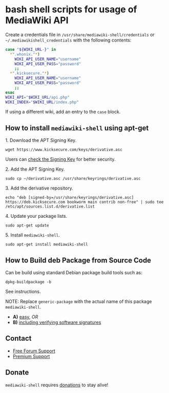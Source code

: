 # bash shell scripts for usage of MediaWiki API #

Create a credentials file in `/usr/share/mediawiki-shell/credentials` or
`~/.mediawikishell_credentials` with the following contents:

```sh
case "${WIKI_URL-}" in
  *".whonix."*)
    WIKI_API_USER_NAME="username"
    WIKI_API_USER_PASS="password"
    ;;
  *".kicksecure."*)
    WIKI_API_USER_NAME="username"
    WIKI_API_USER_PASS="password"
    ;;
esac
WIKI_API="$WIKI_URL/api.php"
WIKI_INDEX="$WIKI_URL/index.php"
```

If using a different wiki, add an entry to the `case` block.

## How to install `mediawiki-shell` using apt-get ##

1\. Download the APT Signing Key.

```
wget https://www.kicksecure.com/keys/derivative.asc
```

Users can [check the Signing Key](https://www.kicksecure.com/wiki/Signing_Key) for better security.

2\. Add the APT Signing Key.

```
sudo cp ~/derivative.asc /usr/share/keyrings/derivative.asc
```

3\. Add the derivative repository.

```
echo "deb [signed-by=/usr/share/keyrings/derivative.asc] https://deb.kicksecure.com bookworm main contrib non-free" | sudo tee /etc/apt/sources.list.d/derivative.list
```

4\. Update your package lists.

```
sudo apt-get update
```

5\. Install `mediawiki-shell`.

```
sudo apt-get install mediawiki-shell
```

## How to Build deb Package from Source Code ##

Can be build using standard Debian package build tools such as:

```
dpkg-buildpackage -b
```

See instructions.

NOTE: Replace `generic-package` with the actual name of this package `mediawiki-shell`.

* **A)** [easy](https://www.kicksecure.com/wiki/Dev/Build_Documentation/generic-package/easy), _OR_
* **B)** [including verifying software signatures](https://www.kicksecure.com/wiki/Dev/Build_Documentation/generic-package)

## Contact ##

* [Free Forum Support](https://forums.kicksecure.com)
* [Premium Support](https://www.kicksecure.com/wiki/Premium_Support)

## Donate ##

`mediawiki-shell` requires [donations](https://www.kicksecure.com/wiki/Donate) to stay alive!
